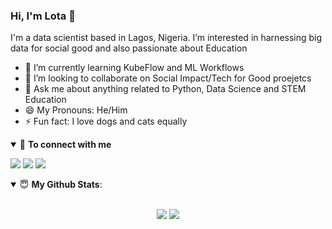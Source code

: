 ### Hi, I'm Lota 👋
 I'm a data scientist based in Lagos, Nigeria. I’m interested in harnessing big data for social good and also passionate about Education

<!--- 🔭 I’m currently working on ... -->
- 🌱 I’m currently learning KubeFlow and ML Workflows
- 👯 I’m looking to collaborate on Social Impact/Tech for Good proejetcs
- 💬 Ask me about anything related to Python, Data Science and STEM Education
- 😄 My Pronouns: He/Him
- ⚡ Fun fact: I love dogs and cats equally

<details open>
<summary>🤝 <b>To connect with me</b></summary>

<p align = "center">
 
[<img src ="https://img.shields.io/badge/portfolio-%23.svg?&style=for-the-badge&logo=&logoColor=white%22">](https://github.com/LotaIbe)
[<img src="https://img.shields.io/badge/twitter-%231DA1F2.svg?&style=for-the-badge&logo=twitter&logoColor=white" />](https://twitter.com/lota_ibe) 
[<img src="https://img.shields.io/badge/linkedin-%230077B5.svg?&style=for-the-badge&logo=linkedin&logoColor=white" />](https://www.linkedin.com/in/lotachukwuibe/)
</p>

</details>

<details open>  
 <summary> 😇 <b>My Github Stats</b>: </summary>
 
<br>

<p align = "center">
  <img src = "https://github-readme-stats.vercel.app/api?username=LotaIbe&show_icons=true&theme=tokyonight&line_height=27">
  <img src = "https://github-readme-stats.vercel.app/api/top-langs/?username=LotaIbe&hide=css,html,fortran&theme=tokyonight">
</p>


</details>


